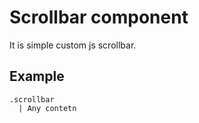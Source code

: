 # Scrollbar component

It is simple custom js scrollbar.

## Example

```pug
.scrollbar
  | Any contetn
```
